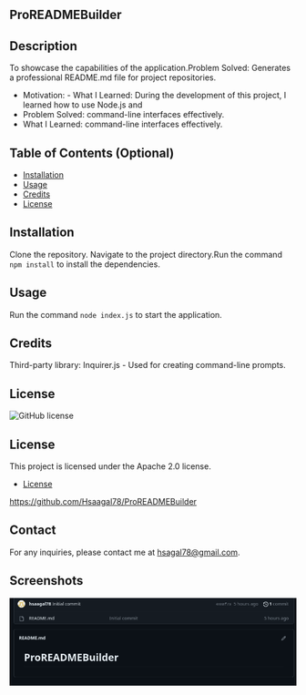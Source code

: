 ## ProREADMEBuilder

## Description

To showcase the capabilities of the application.Problem Solved: Generates a professional README.md file for project repositories.

- Motivation: - What I Learned: During the development of this project, I learned how to use Node.js and 
- Problem Solved: command-line interfaces effectively.
- What I Learned: command-line interfaces effectively.

## Table of Contents (Optional)

- [Installation](#installation)
- [Usage](#usage)
- [Credits](#credits)
- [License](#license)

## Installation

Clone the repository. Navigate to the project directory.Run the command `npm install` to install the dependencies.

## Usage

Run the command `node index.js` to start the application.

## Credits

Third-party library: Inquirer.js - Used for creating command-line prompts.

## License

![GitHub license](https://img.shields.io/badge/license-Apache%202.0-blue.svg)

## License

This project is licensed under the Apache 2.0 license.


* [License](#license)


https://github.com/Hsaagal78/ProREADMEBuilder

## Contact

For any inquiries, please contact me at hsagal78@gmail.com.

## Screenshots

![Screenshot](/picture/Screenshot%202023-06-25%209.41.05%20PM.png)
